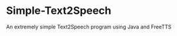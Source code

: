 Simple-Text2Speech
==================

An extremely simple Text2Speech program using Java and FreeTTS
